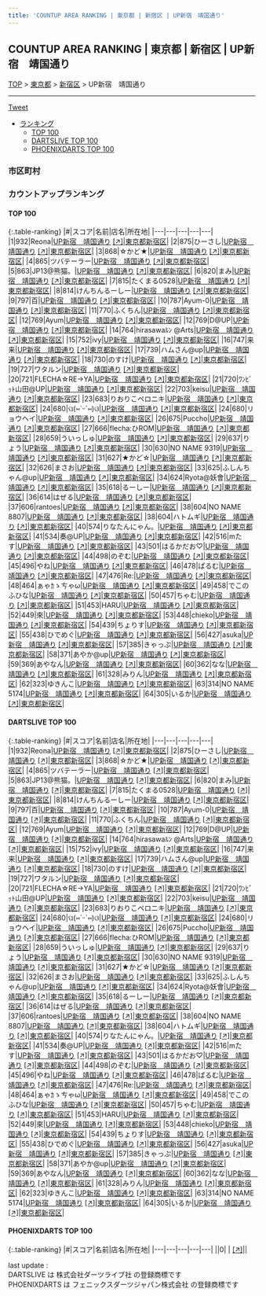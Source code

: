 ```yaml
---
title: 'COUNTUP AREA RANKING | 東京都 | 新宿区 | UP新宿　靖国通り'
---
```

## COUNTUP AREA RANKING | 東京都 | 新宿区 | UP新宿　靖国通り

[TOP](/darts/rank/) > [東京都](/darts/rank/東京都/) > [新宿区](/darts/rank/東京都/新宿区/) > UP新宿　靖国通り

___

<a href="https://twitter.com/share?ref_src=twsrc%5Etfw" data-text="COUNTUP AREA RANKING | 東京都新宿区UP新宿　靖国通り" class="twitter-share-button" data-hashtags="DARTSLIVE,PHOENIXDARTS,darts,ダーツ" data-show-count="false">Tweet</a>

* [ランキング](#カウントアップランキング)
    * [TOP 100](#top-100)
    * [DARTSLIVE TOP 100](#dartslive-top-100)
    * [PHOENIXDARTS TOP 100](#phoenixdarts-top-100)

### 市区町村

<ul>

</ul>

### カウントアップランキング

#### TOP 100



{:.table-ranking}
|#|スコア|名前|店名|所在地|
|---|---|---|---|---|
|1|932|<span class="rank-name-dl">Reona</span>|<a href="/darts/rank/shops/09680a382539d69e28032249b44395af.html">UP新宿　靖国通り</a> <a href="https://search.dartslive.com/jp/shop/09680a382539d69e28032249b44395af">[↗]</a>|<a href="/darts/rank/東京都/新宿区">東京都新宿区</a>|
|2|875|<span class="rank-name-dl">ひーさし</span>|<a href="/darts/rank/shops/09680a382539d69e28032249b44395af.html">UP新宿　靖国通り</a> <a href="https://search.dartslive.com/jp/shop/09680a382539d69e28032249b44395af">[↗]</a>|<a href="/darts/rank/東京都/新宿区">東京都新宿区</a>|
|3|868|<span class="rank-name-dl">☆かど★</span>|<a href="/darts/rank/shops/09680a382539d69e28032249b44395af.html">UP新宿　靖国通り</a> <a href="https://search.dartslive.com/jp/shop/09680a382539d69e28032249b44395af">[↗]</a>|<a href="/darts/rank/東京都/新宿区">東京都新宿区</a>|
|4|865|<span class="rank-name-dl">ツバテーラー</span>|<a href="/darts/rank/shops/09680a382539d69e28032249b44395af.html">UP新宿　靖国通り</a> <a href="https://search.dartslive.com/jp/shop/09680a382539d69e28032249b44395af">[↗]</a>|<a href="/darts/rank/東京都/新宿区">東京都新宿区</a>|
|5|863|<span class="rank-name-dl">JP13@熊猫。</span>|<a href="/darts/rank/shops/09680a382539d69e28032249b44395af.html">UP新宿　靖国通り</a> <a href="https://search.dartslive.com/jp/shop/09680a382539d69e28032249b44395af">[↗]</a>|<a href="/darts/rank/東京都/新宿区">東京都新宿区</a>|
|6|820|<span class="rank-name-dl">まみ</span>|<a href="/darts/rank/shops/09680a382539d69e28032249b44395af.html">UP新宿　靖国通り</a> <a href="https://search.dartslive.com/jp/shop/09680a382539d69e28032249b44395af">[↗]</a>|<a href="/darts/rank/東京都/新宿区">東京都新宿区</a>|
|7|815|<span class="rank-name-dl">たくまる0528</span>|<a href="/darts/rank/shops/09680a382539d69e28032249b44395af.html">UP新宿　靖国通り</a> <a href="https://search.dartslive.com/jp/shop/09680a382539d69e28032249b44395af">[↗]</a>|<a href="/darts/rank/東京都/新宿区">東京都新宿区</a>|
|8|814|<span class="rank-name-dl">けんちんるーしー</span>|<a href="/darts/rank/shops/09680a382539d69e28032249b44395af.html">UP新宿　靖国通り</a> <a href="https://search.dartslive.com/jp/shop/09680a382539d69e28032249b44395af">[↗]</a>|<a href="/darts/rank/東京都/新宿区">東京都新宿区</a>|
|9|797|<span class="rank-name-dl">百</span>|<a href="/darts/rank/shops/09680a382539d69e28032249b44395af.html">UP新宿　靖国通り</a> <a href="https://search.dartslive.com/jp/shop/09680a382539d69e28032249b44395af">[↗]</a>|<a href="/darts/rank/東京都/新宿区">東京都新宿区</a>|
|10|787|<span class="rank-name-dl">Ayum-0</span>|<a href="/darts/rank/shops/09680a382539d69e28032249b44395af.html">UP新宿　靖国通り</a> <a href="https://search.dartslive.com/jp/shop/09680a382539d69e28032249b44395af">[↗]</a>|<a href="/darts/rank/東京都/新宿区">東京都新宿区</a>|
|11|770|<span class="rank-name-dl">ふくちん</span>|<a href="/darts/rank/shops/09680a382539d69e28032249b44395af.html">UP新宿　靖国通り</a> <a href="https://search.dartslive.com/jp/shop/09680a382539d69e28032249b44395af">[↗]</a>|<a href="/darts/rank/東京都/新宿区">東京都新宿区</a>|
|12|769|<span class="rank-name-dl">Ayum</span>|<a href="/darts/rank/shops/09680a382539d69e28032249b44395af.html">UP新宿　靖国通り</a> <a href="https://search.dartslive.com/jp/shop/09680a382539d69e28032249b44395af">[↗]</a>|<a href="/darts/rank/東京都/新宿区">東京都新宿区</a>|
|12|769|<span class="rank-name-dl">D@UP</span>|<a href="/darts/rank/shops/09680a382539d69e28032249b44395af.html">UP新宿　靖国通り</a> <a href="https://search.dartslive.com/jp/shop/09680a382539d69e28032249b44395af">[↗]</a>|<a href="/darts/rank/東京都/新宿区">東京都新宿区</a>|
|14|764|<span class="rank-name-dl">hirasawaﾙﾝ @Arts</span>|<a href="/darts/rank/shops/09680a382539d69e28032249b44395af.html">UP新宿　靖国通り</a> <a href="https://search.dartslive.com/jp/shop/09680a382539d69e28032249b44395af">[↗]</a>|<a href="/darts/rank/東京都/新宿区">東京都新宿区</a>|
|15|752|<span class="rank-name-dl">ivy</span>|<a href="/darts/rank/shops/09680a382539d69e28032249b44395af.html">UP新宿　靖国通り</a> <a href="https://search.dartslive.com/jp/shop/09680a382539d69e28032249b44395af">[↗]</a>|<a href="/darts/rank/東京都/新宿区">東京都新宿区</a>|
|16|747|<span class="rank-name-dl">来来</span>|<a href="/darts/rank/shops/09680a382539d69e28032249b44395af.html">UP新宿　靖国通り</a> <a href="https://search.dartslive.com/jp/shop/09680a382539d69e28032249b44395af">[↗]</a>|<a href="/darts/rank/東京都/新宿区">東京都新宿区</a>|
|17|739|<span class="rank-name-dl">ハムさん@up</span>|<a href="/darts/rank/shops/09680a382539d69e28032249b44395af.html">UP新宿　靖国通り</a> <a href="https://search.dartslive.com/jp/shop/09680a382539d69e28032249b44395af">[↗]</a>|<a href="/darts/rank/東京都/新宿区">東京都新宿区</a>|
|18|730|<span class="rank-name-dl">のすけ</span>|<a href="/darts/rank/shops/09680a382539d69e28032249b44395af.html">UP新宿　靖国通り</a> <a href="https://search.dartslive.com/jp/shop/09680a382539d69e28032249b44395af">[↗]</a>|<a href="/darts/rank/東京都/新宿区">東京都新宿区</a>|
|19|727|<span class="rank-name-dl">ワタルン</span>|<a href="/darts/rank/shops/09680a382539d69e28032249b44395af.html">UP新宿　靖国通り</a> <a href="https://search.dartslive.com/jp/shop/09680a382539d69e28032249b44395af">[↗]</a>|<a href="/darts/rank/東京都/新宿区">東京都新宿区</a>|
|20|721|<span class="rank-name-dl">FLECHA☆RE→YA</span>|<a href="/darts/rank/shops/09680a382539d69e28032249b44395af.html">UP新宿　靖国通り</a> <a href="https://search.dartslive.com/jp/shop/09680a382539d69e28032249b44395af">[↗]</a>|<a href="/darts/rank/東京都/新宿区">東京都新宿区</a>|
|21|720|<span class="rank-name-dl">ﾜﾝﾋﾞｯﾄ山田@UP</span>|<a href="/darts/rank/shops/09680a382539d69e28032249b44395af.html">UP新宿　靖国通り</a> <a href="https://search.dartslive.com/jp/shop/09680a382539d69e28032249b44395af">[↗]</a>|<a href="/darts/rank/東京都/新宿区">東京都新宿区</a>|
|22|703|<span class="rank-name-dl">keisu</span>|<a href="/darts/rank/shops/09680a382539d69e28032249b44395af.html">UP新宿　靖国通り</a> <a href="https://search.dartslive.com/jp/shop/09680a382539d69e28032249b44395af">[↗]</a>|<a href="/darts/rank/東京都/新宿区">東京都新宿区</a>|
|23|683|<span class="rank-name-dl">りおりこペロニキ</span>|<a href="/darts/rank/shops/09680a382539d69e28032249b44395af.html">UP新宿　靖国通り</a> <a href="https://search.dartslive.com/jp/shop/09680a382539d69e28032249b44395af">[↗]</a>|<a href="/darts/rank/東京都/新宿区">東京都新宿区</a>|
|24|680|<span class="rank-name-dl">ପ(⑅ˊᵕˋ⑅)ଓ</span>|<a href="/darts/rank/shops/09680a382539d69e28032249b44395af.html">UP新宿　靖国通り</a> <a href="https://search.dartslive.com/jp/shop/09680a382539d69e28032249b44395af">[↗]</a>|<a href="/darts/rank/東京都/新宿区">東京都新宿区</a>|
|24|680|<span class="rank-name-dl">リョウヘイ</span>|<a href="/darts/rank/shops/09680a382539d69e28032249b44395af.html">UP新宿　靖国通り</a> <a href="https://search.dartslive.com/jp/shop/09680a382539d69e28032249b44395af">[↗]</a>|<a href="/darts/rank/東京都/新宿区">東京都新宿区</a>|
|26|675|<span class="rank-name-dl">Puccho</span>|<a href="/darts/rank/shops/09680a382539d69e28032249b44395af.html">UP新宿　靖国通り</a> <a href="https://search.dartslive.com/jp/shop/09680a382539d69e28032249b44395af">[↗]</a>|<a href="/darts/rank/東京都/新宿区">東京都新宿区</a>|
|27|666|<span class="rank-name-dl">flecha:ひROM</span>|<a href="/darts/rank/shops/09680a382539d69e28032249b44395af.html">UP新宿　靖国通り</a> <a href="https://search.dartslive.com/jp/shop/09680a382539d69e28032249b44395af">[↗]</a>|<a href="/darts/rank/東京都/新宿区">東京都新宿区</a>|
|28|659|<span class="rank-name-dl">ういっしゅ</span>|<a href="/darts/rank/shops/09680a382539d69e28032249b44395af.html">UP新宿　靖国通り</a> <a href="https://search.dartslive.com/jp/shop/09680a382539d69e28032249b44395af">[↗]</a>|<a href="/darts/rank/東京都/新宿区">東京都新宿区</a>|
|29|637|<span class="rank-name-dl">りょう</span>|<a href="/darts/rank/shops/09680a382539d69e28032249b44395af.html">UP新宿　靖国通り</a> <a href="https://search.dartslive.com/jp/shop/09680a382539d69e28032249b44395af">[↗]</a>|<a href="/darts/rank/東京都/新宿区">東京都新宿区</a>|
|30|630|<span class="rank-name-dl">NO NAME 9319</span>|<a href="/darts/rank/shops/09680a382539d69e28032249b44395af.html">UP新宿　靖国通り</a> <a href="https://search.dartslive.com/jp/shop/09680a382539d69e28032249b44395af">[↗]</a>|<a href="/darts/rank/東京都/新宿区">東京都新宿区</a>|
|31|627|<span class="rank-name-dl">★かど☆</span>|<a href="/darts/rank/shops/09680a382539d69e28032249b44395af.html">UP新宿　靖国通り</a> <a href="https://search.dartslive.com/jp/shop/09680a382539d69e28032249b44395af">[↗]</a>|<a href="/darts/rank/東京都/新宿区">東京都新宿区</a>|
|32|626|<span class="rank-name-dl">まさお</span>|<a href="/darts/rank/shops/09680a382539d69e28032249b44395af.html">UP新宿　靖国通り</a> <a href="https://search.dartslive.com/jp/shop/09680a382539d69e28032249b44395af">[↗]</a>|<a href="/darts/rank/東京都/新宿区">東京都新宿区</a>|
|33|625|<span class="rank-name-dl">ふしんちゃん@up</span>|<a href="/darts/rank/shops/09680a382539d69e28032249b44395af.html">UP新宿　靖国通り</a> <a href="https://search.dartslive.com/jp/shop/09680a382539d69e28032249b44395af">[↗]</a>|<a href="/darts/rank/東京都/新宿区">東京都新宿区</a>|
|34|624|<span class="rank-name-dl">Ryota@妖會</span>|<a href="/darts/rank/shops/09680a382539d69e28032249b44395af.html">UP新宿　靖国通り</a> <a href="https://search.dartslive.com/jp/shop/09680a382539d69e28032249b44395af">[↗]</a>|<a href="/darts/rank/東京都/新宿区">東京都新宿区</a>|
|35|618|<span class="rank-name-dl">るーしー</span>|<a href="/darts/rank/shops/09680a382539d69e28032249b44395af.html">UP新宿　靖国通り</a> <a href="https://search.dartslive.com/jp/shop/09680a382539d69e28032249b44395af">[↗]</a>|<a href="/darts/rank/東京都/新宿区">東京都新宿区</a>|
|36|614|<span class="rank-name-dl">はぜる</span>|<a href="/darts/rank/shops/09680a382539d69e28032249b44395af.html">UP新宿　靖国通り</a> <a href="https://search.dartslive.com/jp/shop/09680a382539d69e28032249b44395af">[↗]</a>|<a href="/darts/rank/東京都/新宿区">東京都新宿区</a>|
|37|606|<span class="rank-name-dl">rantoes</span>|<a href="/darts/rank/shops/09680a382539d69e28032249b44395af.html">UP新宿　靖国通り</a> <a href="https://search.dartslive.com/jp/shop/09680a382539d69e28032249b44395af">[↗]</a>|<a href="/darts/rank/東京都/新宿区">東京都新宿区</a>|
|38|604|<span class="rank-name-dl">NO NAME 8807</span>|<a href="/darts/rank/shops/09680a382539d69e28032249b44395af.html">UP新宿　靖国通り</a> <a href="https://search.dartslive.com/jp/shop/09680a382539d69e28032249b44395af">[↗]</a>|<a href="/darts/rank/東京都/新宿区">東京都新宿区</a>|
|38|604|<span class="rank-name-dl">ハトムギ</span>|<a href="/darts/rank/shops/09680a382539d69e28032249b44395af.html">UP新宿　靖国通り</a> <a href="https://search.dartslive.com/jp/shop/09680a382539d69e28032249b44395af">[↗]</a>|<a href="/darts/rank/東京都/新宿区">東京都新宿区</a>|
|40|574|<span class="rank-name-dl">りなたんにゃん。</span>|<a href="/darts/rank/shops/09680a382539d69e28032249b44395af.html">UP新宿　靖国通り</a> <a href="https://search.dartslive.com/jp/shop/09680a382539d69e28032249b44395af">[↗]</a>|<a href="/darts/rank/東京都/新宿区">東京都新宿区</a>|
|41|534|<span class="rank-name-dl">奏@UP</span>|<a href="/darts/rank/shops/09680a382539d69e28032249b44395af.html">UP新宿　靖国通り</a> <a href="https://search.dartslive.com/jp/shop/09680a382539d69e28032249b44395af">[↗]</a>|<a href="/darts/rank/東京都/新宿区">東京都新宿区</a>|
|42|516|<span class="rank-name-dl">mたす</span>|<a href="/darts/rank/shops/09680a382539d69e28032249b44395af.html">UP新宿　靖国通り</a> <a href="https://search.dartslive.com/jp/shop/09680a382539d69e28032249b44395af">[↗]</a>|<a href="/darts/rank/東京都/新宿区">東京都新宿区</a>|
|43|501|<span class="rank-name-dl">はるかだお♡</span>|<a href="/darts/rank/shops/09680a382539d69e28032249b44395af.html">UP新宿　靖国通り</a> <a href="https://search.dartslive.com/jp/shop/09680a382539d69e28032249b44395af">[↗]</a>|<a href="/darts/rank/東京都/新宿区">東京都新宿区</a>|
|44|498|<span class="rank-name-dl">のぞむ</span>|<a href="/darts/rank/shops/09680a382539d69e28032249b44395af.html">UP新宿　靖国通り</a> <a href="https://search.dartslive.com/jp/shop/09680a382539d69e28032249b44395af">[↗]</a>|<a href="/darts/rank/東京都/新宿区">東京都新宿区</a>|
|45|496|<span class="rank-name-dl">やね</span>|<a href="/darts/rank/shops/09680a382539d69e28032249b44395af.html">UP新宿　靖国通り</a> <a href="https://search.dartslive.com/jp/shop/09680a382539d69e28032249b44395af">[↗]</a>|<a href="/darts/rank/東京都/新宿区">東京都新宿区</a>|
|46|478|<span class="rank-name-dl">ぱるむ</span>|<a href="/darts/rank/shops/09680a382539d69e28032249b44395af.html">UP新宿　靖国通り</a> <a href="https://search.dartslive.com/jp/shop/09680a382539d69e28032249b44395af">[↗]</a>|<a href="/darts/rank/東京都/新宿区">東京都新宿区</a>|
|47|476|<span class="rank-name-dl">Re:</span>|<a href="/darts/rank/shops/09680a382539d69e28032249b44395af.html">UP新宿　靖国通り</a> <a href="https://search.dartslive.com/jp/shop/09680a382539d69e28032249b44395af">[↗]</a>|<a href="/darts/rank/東京都/新宿区">東京都新宿区</a>|
|48|464|<span class="rank-name-dl">ぁゃｶゝㄘゃω</span>|<a href="/darts/rank/shops/09680a382539d69e28032249b44395af.html">UP新宿　靖国通り</a> <a href="https://search.dartslive.com/jp/shop/09680a382539d69e28032249b44395af">[↗]</a>|<a href="/darts/rank/東京都/新宿区">東京都新宿区</a>|
|49|458|<span class="rank-name-dl">でこのふひな</span>|<a href="/darts/rank/shops/09680a382539d69e28032249b44395af.html">UP新宿　靖国通り</a> <a href="https://search.dartslive.com/jp/shop/09680a382539d69e28032249b44395af">[↗]</a>|<a href="/darts/rank/東京都/新宿区">東京都新宿区</a>|
|50|457|<span class="rank-name-dl">ちゃむ</span>|<a href="/darts/rank/shops/09680a382539d69e28032249b44395af.html">UP新宿　靖国通り</a> <a href="https://search.dartslive.com/jp/shop/09680a382539d69e28032249b44395af">[↗]</a>|<a href="/darts/rank/東京都/新宿区">東京都新宿区</a>|
|51|453|<span class="rank-name-dl">HARU</span>|<a href="/darts/rank/shops/09680a382539d69e28032249b44395af.html">UP新宿　靖国通り</a> <a href="https://search.dartslive.com/jp/shop/09680a382539d69e28032249b44395af">[↗]</a>|<a href="/darts/rank/東京都/新宿区">東京都新宿区</a>|
|52|449|<span class="rank-name-dl">來</span>|<a href="/darts/rank/shops/09680a382539d69e28032249b44395af.html">UP新宿　靖国通り</a> <a href="https://search.dartslive.com/jp/shop/09680a382539d69e28032249b44395af">[↗]</a>|<a href="/darts/rank/東京都/新宿区">東京都新宿区</a>|
|53|448|<span class="rank-name-dl">chieko</span>|<a href="/darts/rank/shops/09680a382539d69e28032249b44395af.html">UP新宿　靖国通り</a> <a href="https://search.dartslive.com/jp/shop/09680a382539d69e28032249b44395af">[↗]</a>|<a href="/darts/rank/東京都/新宿区">東京都新宿区</a>|
|54|439|<span class="rank-name-dl">ちょりす</span>|<a href="/darts/rank/shops/09680a382539d69e28032249b44395af.html">UP新宿　靖国通り</a> <a href="https://search.dartslive.com/jp/shop/09680a382539d69e28032249b44395af">[↗]</a>|<a href="/darts/rank/東京都/新宿区">東京都新宿区</a>|
|55|438|<span class="rank-name-dl">ひでめぐ</span>|<a href="/darts/rank/shops/09680a382539d69e28032249b44395af.html">UP新宿　靖国通り</a> <a href="https://search.dartslive.com/jp/shop/09680a382539d69e28032249b44395af">[↗]</a>|<a href="/darts/rank/東京都/新宿区">東京都新宿区</a>|
|56|427|<span class="rank-name-dl">asuka</span>|<a href="/darts/rank/shops/09680a382539d69e28032249b44395af.html">UP新宿　靖国通り</a> <a href="https://search.dartslive.com/jp/shop/09680a382539d69e28032249b44395af">[↗]</a>|<a href="/darts/rank/東京都/新宿区">東京都新宿区</a>|
|57|385|<span class="rank-name-dl">きゃっぷ</span>|<a href="/darts/rank/shops/09680a382539d69e28032249b44395af.html">UP新宿　靖国通り</a> <a href="https://search.dartslive.com/jp/shop/09680a382539d69e28032249b44395af">[↗]</a>|<a href="/darts/rank/東京都/新宿区">東京都新宿区</a>|
|58|371|<span class="rank-name-dl">あやか@up</span>|<a href="/darts/rank/shops/09680a382539d69e28032249b44395af.html">UP新宿　靖国通り</a> <a href="https://search.dartslive.com/jp/shop/09680a382539d69e28032249b44395af">[↗]</a>|<a href="/darts/rank/東京都/新宿区">東京都新宿区</a>|
|59|369|<span class="rank-name-dl">あやなん</span>|<a href="/darts/rank/shops/09680a382539d69e28032249b44395af.html">UP新宿　靖国通り</a> <a href="https://search.dartslive.com/jp/shop/09680a382539d69e28032249b44395af">[↗]</a>|<a href="/darts/rank/東京都/新宿区">東京都新宿区</a>|
|60|362|<span class="rank-name-dl">なな</span>|<a href="/darts/rank/shops/09680a382539d69e28032249b44395af.html">UP新宿　靖国通り</a> <a href="https://search.dartslive.com/jp/shop/09680a382539d69e28032249b44395af">[↗]</a>|<a href="/darts/rank/東京都/新宿区">東京都新宿区</a>|
|61|328|<span class="rank-name-dl">みりん</span>|<a href="/darts/rank/shops/09680a382539d69e28032249b44395af.html">UP新宿　靖国通り</a> <a href="https://search.dartslive.com/jp/shop/09680a382539d69e28032249b44395af">[↗]</a>|<a href="/darts/rank/東京都/新宿区">東京都新宿区</a>|
|62|323|<span class="rank-name-dl">ゆきんこ</span>|<a href="/darts/rank/shops/09680a382539d69e28032249b44395af.html">UP新宿　靖国通り</a> <a href="https://search.dartslive.com/jp/shop/09680a382539d69e28032249b44395af">[↗]</a>|<a href="/darts/rank/東京都/新宿区">東京都新宿区</a>|
|63|314|<span class="rank-name-dl">NO NAME 5174</span>|<a href="/darts/rank/shops/09680a382539d69e28032249b44395af.html">UP新宿　靖国通り</a> <a href="https://search.dartslive.com/jp/shop/09680a382539d69e28032249b44395af">[↗]</a>|<a href="/darts/rank/東京都/新宿区">東京都新宿区</a>|
|64|305|<span class="rank-name-dl">いるか</span>|<a href="/darts/rank/shops/09680a382539d69e28032249b44395af.html">UP新宿　靖国通り</a> <a href="https://search.dartslive.com/jp/shop/09680a382539d69e28032249b44395af">[↗]</a>|<a href="/darts/rank/東京都/新宿区">東京都新宿区</a>|


#### DARTSLIVE TOP 100



{:.table-ranking}
|#|スコア|名前|店名|所在地|
|---|---|---|---|---|
|1|932|<span class="rank-name-dl">Reona</span>|<a href="/darts/rank/shops/09680a382539d69e28032249b44395af.html">UP新宿　靖国通り</a> <a href="https://search.dartslive.com/jp/shop/09680a382539d69e28032249b44395af">[↗]</a>|<a href="/darts/rank/東京都/新宿区">東京都新宿区</a>|
|2|875|<span class="rank-name-dl">ひーさし</span>|<a href="/darts/rank/shops/09680a382539d69e28032249b44395af.html">UP新宿　靖国通り</a> <a href="https://search.dartslive.com/jp/shop/09680a382539d69e28032249b44395af">[↗]</a>|<a href="/darts/rank/東京都/新宿区">東京都新宿区</a>|
|3|868|<span class="rank-name-dl">☆かど★</span>|<a href="/darts/rank/shops/09680a382539d69e28032249b44395af.html">UP新宿　靖国通り</a> <a href="https://search.dartslive.com/jp/shop/09680a382539d69e28032249b44395af">[↗]</a>|<a href="/darts/rank/東京都/新宿区">東京都新宿区</a>|
|4|865|<span class="rank-name-dl">ツバテーラー</span>|<a href="/darts/rank/shops/09680a382539d69e28032249b44395af.html">UP新宿　靖国通り</a> <a href="https://search.dartslive.com/jp/shop/09680a382539d69e28032249b44395af">[↗]</a>|<a href="/darts/rank/東京都/新宿区">東京都新宿区</a>|
|5|863|<span class="rank-name-dl">JP13@熊猫。</span>|<a href="/darts/rank/shops/09680a382539d69e28032249b44395af.html">UP新宿　靖国通り</a> <a href="https://search.dartslive.com/jp/shop/09680a382539d69e28032249b44395af">[↗]</a>|<a href="/darts/rank/東京都/新宿区">東京都新宿区</a>|
|6|820|<span class="rank-name-dl">まみ</span>|<a href="/darts/rank/shops/09680a382539d69e28032249b44395af.html">UP新宿　靖国通り</a> <a href="https://search.dartslive.com/jp/shop/09680a382539d69e28032249b44395af">[↗]</a>|<a href="/darts/rank/東京都/新宿区">東京都新宿区</a>|
|7|815|<span class="rank-name-dl">たくまる0528</span>|<a href="/darts/rank/shops/09680a382539d69e28032249b44395af.html">UP新宿　靖国通り</a> <a href="https://search.dartslive.com/jp/shop/09680a382539d69e28032249b44395af">[↗]</a>|<a href="/darts/rank/東京都/新宿区">東京都新宿区</a>|
|8|814|<span class="rank-name-dl">けんちんるーしー</span>|<a href="/darts/rank/shops/09680a382539d69e28032249b44395af.html">UP新宿　靖国通り</a> <a href="https://search.dartslive.com/jp/shop/09680a382539d69e28032249b44395af">[↗]</a>|<a href="/darts/rank/東京都/新宿区">東京都新宿区</a>|
|9|797|<span class="rank-name-dl">百</span>|<a href="/darts/rank/shops/09680a382539d69e28032249b44395af.html">UP新宿　靖国通り</a> <a href="https://search.dartslive.com/jp/shop/09680a382539d69e28032249b44395af">[↗]</a>|<a href="/darts/rank/東京都/新宿区">東京都新宿区</a>|
|10|787|<span class="rank-name-dl">Ayum-0</span>|<a href="/darts/rank/shops/09680a382539d69e28032249b44395af.html">UP新宿　靖国通り</a> <a href="https://search.dartslive.com/jp/shop/09680a382539d69e28032249b44395af">[↗]</a>|<a href="/darts/rank/東京都/新宿区">東京都新宿区</a>|
|11|770|<span class="rank-name-dl">ふくちん</span>|<a href="/darts/rank/shops/09680a382539d69e28032249b44395af.html">UP新宿　靖国通り</a> <a href="https://search.dartslive.com/jp/shop/09680a382539d69e28032249b44395af">[↗]</a>|<a href="/darts/rank/東京都/新宿区">東京都新宿区</a>|
|12|769|<span class="rank-name-dl">Ayum</span>|<a href="/darts/rank/shops/09680a382539d69e28032249b44395af.html">UP新宿　靖国通り</a> <a href="https://search.dartslive.com/jp/shop/09680a382539d69e28032249b44395af">[↗]</a>|<a href="/darts/rank/東京都/新宿区">東京都新宿区</a>|
|12|769|<span class="rank-name-dl">D@UP</span>|<a href="/darts/rank/shops/09680a382539d69e28032249b44395af.html">UP新宿　靖国通り</a> <a href="https://search.dartslive.com/jp/shop/09680a382539d69e28032249b44395af">[↗]</a>|<a href="/darts/rank/東京都/新宿区">東京都新宿区</a>|
|14|764|<span class="rank-name-dl">hirasawaﾙﾝ @Arts</span>|<a href="/darts/rank/shops/09680a382539d69e28032249b44395af.html">UP新宿　靖国通り</a> <a href="https://search.dartslive.com/jp/shop/09680a382539d69e28032249b44395af">[↗]</a>|<a href="/darts/rank/東京都/新宿区">東京都新宿区</a>|
|15|752|<span class="rank-name-dl">ivy</span>|<a href="/darts/rank/shops/09680a382539d69e28032249b44395af.html">UP新宿　靖国通り</a> <a href="https://search.dartslive.com/jp/shop/09680a382539d69e28032249b44395af">[↗]</a>|<a href="/darts/rank/東京都/新宿区">東京都新宿区</a>|
|16|747|<span class="rank-name-dl">来来</span>|<a href="/darts/rank/shops/09680a382539d69e28032249b44395af.html">UP新宿　靖国通り</a> <a href="https://search.dartslive.com/jp/shop/09680a382539d69e28032249b44395af">[↗]</a>|<a href="/darts/rank/東京都/新宿区">東京都新宿区</a>|
|17|739|<span class="rank-name-dl">ハムさん@up</span>|<a href="/darts/rank/shops/09680a382539d69e28032249b44395af.html">UP新宿　靖国通り</a> <a href="https://search.dartslive.com/jp/shop/09680a382539d69e28032249b44395af">[↗]</a>|<a href="/darts/rank/東京都/新宿区">東京都新宿区</a>|
|18|730|<span class="rank-name-dl">のすけ</span>|<a href="/darts/rank/shops/09680a382539d69e28032249b44395af.html">UP新宿　靖国通り</a> <a href="https://search.dartslive.com/jp/shop/09680a382539d69e28032249b44395af">[↗]</a>|<a href="/darts/rank/東京都/新宿区">東京都新宿区</a>|
|19|727|<span class="rank-name-dl">ワタルン</span>|<a href="/darts/rank/shops/09680a382539d69e28032249b44395af.html">UP新宿　靖国通り</a> <a href="https://search.dartslive.com/jp/shop/09680a382539d69e28032249b44395af">[↗]</a>|<a href="/darts/rank/東京都/新宿区">東京都新宿区</a>|
|20|721|<span class="rank-name-dl">FLECHA☆RE→YA</span>|<a href="/darts/rank/shops/09680a382539d69e28032249b44395af.html">UP新宿　靖国通り</a> <a href="https://search.dartslive.com/jp/shop/09680a382539d69e28032249b44395af">[↗]</a>|<a href="/darts/rank/東京都/新宿区">東京都新宿区</a>|
|21|720|<span class="rank-name-dl">ﾜﾝﾋﾞｯﾄ山田@UP</span>|<a href="/darts/rank/shops/09680a382539d69e28032249b44395af.html">UP新宿　靖国通り</a> <a href="https://search.dartslive.com/jp/shop/09680a382539d69e28032249b44395af">[↗]</a>|<a href="/darts/rank/東京都/新宿区">東京都新宿区</a>|
|22|703|<span class="rank-name-dl">keisu</span>|<a href="/darts/rank/shops/09680a382539d69e28032249b44395af.html">UP新宿　靖国通り</a> <a href="https://search.dartslive.com/jp/shop/09680a382539d69e28032249b44395af">[↗]</a>|<a href="/darts/rank/東京都/新宿区">東京都新宿区</a>|
|23|683|<span class="rank-name-dl">りおりこペロニキ</span>|<a href="/darts/rank/shops/09680a382539d69e28032249b44395af.html">UP新宿　靖国通り</a> <a href="https://search.dartslive.com/jp/shop/09680a382539d69e28032249b44395af">[↗]</a>|<a href="/darts/rank/東京都/新宿区">東京都新宿区</a>|
|24|680|<span class="rank-name-dl">ପ(⑅ˊᵕˋ⑅)ଓ</span>|<a href="/darts/rank/shops/09680a382539d69e28032249b44395af.html">UP新宿　靖国通り</a> <a href="https://search.dartslive.com/jp/shop/09680a382539d69e28032249b44395af">[↗]</a>|<a href="/darts/rank/東京都/新宿区">東京都新宿区</a>|
|24|680|<span class="rank-name-dl">リョウヘイ</span>|<a href="/darts/rank/shops/09680a382539d69e28032249b44395af.html">UP新宿　靖国通り</a> <a href="https://search.dartslive.com/jp/shop/09680a382539d69e28032249b44395af">[↗]</a>|<a href="/darts/rank/東京都/新宿区">東京都新宿区</a>|
|26|675|<span class="rank-name-dl">Puccho</span>|<a href="/darts/rank/shops/09680a382539d69e28032249b44395af.html">UP新宿　靖国通り</a> <a href="https://search.dartslive.com/jp/shop/09680a382539d69e28032249b44395af">[↗]</a>|<a href="/darts/rank/東京都/新宿区">東京都新宿区</a>|
|27|666|<span class="rank-name-dl">flecha:ひROM</span>|<a href="/darts/rank/shops/09680a382539d69e28032249b44395af.html">UP新宿　靖国通り</a> <a href="https://search.dartslive.com/jp/shop/09680a382539d69e28032249b44395af">[↗]</a>|<a href="/darts/rank/東京都/新宿区">東京都新宿区</a>|
|28|659|<span class="rank-name-dl">ういっしゅ</span>|<a href="/darts/rank/shops/09680a382539d69e28032249b44395af.html">UP新宿　靖国通り</a> <a href="https://search.dartslive.com/jp/shop/09680a382539d69e28032249b44395af">[↗]</a>|<a href="/darts/rank/東京都/新宿区">東京都新宿区</a>|
|29|637|<span class="rank-name-dl">りょう</span>|<a href="/darts/rank/shops/09680a382539d69e28032249b44395af.html">UP新宿　靖国通り</a> <a href="https://search.dartslive.com/jp/shop/09680a382539d69e28032249b44395af">[↗]</a>|<a href="/darts/rank/東京都/新宿区">東京都新宿区</a>|
|30|630|<span class="rank-name-dl">NO NAME 9319</span>|<a href="/darts/rank/shops/09680a382539d69e28032249b44395af.html">UP新宿　靖国通り</a> <a href="https://search.dartslive.com/jp/shop/09680a382539d69e28032249b44395af">[↗]</a>|<a href="/darts/rank/東京都/新宿区">東京都新宿区</a>|
|31|627|<span class="rank-name-dl">★かど☆</span>|<a href="/darts/rank/shops/09680a382539d69e28032249b44395af.html">UP新宿　靖国通り</a> <a href="https://search.dartslive.com/jp/shop/09680a382539d69e28032249b44395af">[↗]</a>|<a href="/darts/rank/東京都/新宿区">東京都新宿区</a>|
|32|626|<span class="rank-name-dl">まさお</span>|<a href="/darts/rank/shops/09680a382539d69e28032249b44395af.html">UP新宿　靖国通り</a> <a href="https://search.dartslive.com/jp/shop/09680a382539d69e28032249b44395af">[↗]</a>|<a href="/darts/rank/東京都/新宿区">東京都新宿区</a>|
|33|625|<span class="rank-name-dl">ふしんちゃん@up</span>|<a href="/darts/rank/shops/09680a382539d69e28032249b44395af.html">UP新宿　靖国通り</a> <a href="https://search.dartslive.com/jp/shop/09680a382539d69e28032249b44395af">[↗]</a>|<a href="/darts/rank/東京都/新宿区">東京都新宿区</a>|
|34|624|<span class="rank-name-dl">Ryota@妖會</span>|<a href="/darts/rank/shops/09680a382539d69e28032249b44395af.html">UP新宿　靖国通り</a> <a href="https://search.dartslive.com/jp/shop/09680a382539d69e28032249b44395af">[↗]</a>|<a href="/darts/rank/東京都/新宿区">東京都新宿区</a>|
|35|618|<span class="rank-name-dl">るーしー</span>|<a href="/darts/rank/shops/09680a382539d69e28032249b44395af.html">UP新宿　靖国通り</a> <a href="https://search.dartslive.com/jp/shop/09680a382539d69e28032249b44395af">[↗]</a>|<a href="/darts/rank/東京都/新宿区">東京都新宿区</a>|
|36|614|<span class="rank-name-dl">はぜる</span>|<a href="/darts/rank/shops/09680a382539d69e28032249b44395af.html">UP新宿　靖国通り</a> <a href="https://search.dartslive.com/jp/shop/09680a382539d69e28032249b44395af">[↗]</a>|<a href="/darts/rank/東京都/新宿区">東京都新宿区</a>|
|37|606|<span class="rank-name-dl">rantoes</span>|<a href="/darts/rank/shops/09680a382539d69e28032249b44395af.html">UP新宿　靖国通り</a> <a href="https://search.dartslive.com/jp/shop/09680a382539d69e28032249b44395af">[↗]</a>|<a href="/darts/rank/東京都/新宿区">東京都新宿区</a>|
|38|604|<span class="rank-name-dl">NO NAME 8807</span>|<a href="/darts/rank/shops/09680a382539d69e28032249b44395af.html">UP新宿　靖国通り</a> <a href="https://search.dartslive.com/jp/shop/09680a382539d69e28032249b44395af">[↗]</a>|<a href="/darts/rank/東京都/新宿区">東京都新宿区</a>|
|38|604|<span class="rank-name-dl">ハトムギ</span>|<a href="/darts/rank/shops/09680a382539d69e28032249b44395af.html">UP新宿　靖国通り</a> <a href="https://search.dartslive.com/jp/shop/09680a382539d69e28032249b44395af">[↗]</a>|<a href="/darts/rank/東京都/新宿区">東京都新宿区</a>|
|40|574|<span class="rank-name-dl">りなたんにゃん。</span>|<a href="/darts/rank/shops/09680a382539d69e28032249b44395af.html">UP新宿　靖国通り</a> <a href="https://search.dartslive.com/jp/shop/09680a382539d69e28032249b44395af">[↗]</a>|<a href="/darts/rank/東京都/新宿区">東京都新宿区</a>|
|41|534|<span class="rank-name-dl">奏@UP</span>|<a href="/darts/rank/shops/09680a382539d69e28032249b44395af.html">UP新宿　靖国通り</a> <a href="https://search.dartslive.com/jp/shop/09680a382539d69e28032249b44395af">[↗]</a>|<a href="/darts/rank/東京都/新宿区">東京都新宿区</a>|
|42|516|<span class="rank-name-dl">mたす</span>|<a href="/darts/rank/shops/09680a382539d69e28032249b44395af.html">UP新宿　靖国通り</a> <a href="https://search.dartslive.com/jp/shop/09680a382539d69e28032249b44395af">[↗]</a>|<a href="/darts/rank/東京都/新宿区">東京都新宿区</a>|
|43|501|<span class="rank-name-dl">はるかだお♡</span>|<a href="/darts/rank/shops/09680a382539d69e28032249b44395af.html">UP新宿　靖国通り</a> <a href="https://search.dartslive.com/jp/shop/09680a382539d69e28032249b44395af">[↗]</a>|<a href="/darts/rank/東京都/新宿区">東京都新宿区</a>|
|44|498|<span class="rank-name-dl">のぞむ</span>|<a href="/darts/rank/shops/09680a382539d69e28032249b44395af.html">UP新宿　靖国通り</a> <a href="https://search.dartslive.com/jp/shop/09680a382539d69e28032249b44395af">[↗]</a>|<a href="/darts/rank/東京都/新宿区">東京都新宿区</a>|
|45|496|<span class="rank-name-dl">やね</span>|<a href="/darts/rank/shops/09680a382539d69e28032249b44395af.html">UP新宿　靖国通り</a> <a href="https://search.dartslive.com/jp/shop/09680a382539d69e28032249b44395af">[↗]</a>|<a href="/darts/rank/東京都/新宿区">東京都新宿区</a>|
|46|478|<span class="rank-name-dl">ぱるむ</span>|<a href="/darts/rank/shops/09680a382539d69e28032249b44395af.html">UP新宿　靖国通り</a> <a href="https://search.dartslive.com/jp/shop/09680a382539d69e28032249b44395af">[↗]</a>|<a href="/darts/rank/東京都/新宿区">東京都新宿区</a>|
|47|476|<span class="rank-name-dl">Re:</span>|<a href="/darts/rank/shops/09680a382539d69e28032249b44395af.html">UP新宿　靖国通り</a> <a href="https://search.dartslive.com/jp/shop/09680a382539d69e28032249b44395af">[↗]</a>|<a href="/darts/rank/東京都/新宿区">東京都新宿区</a>|
|48|464|<span class="rank-name-dl">ぁゃｶゝㄘゃω</span>|<a href="/darts/rank/shops/09680a382539d69e28032249b44395af.html">UP新宿　靖国通り</a> <a href="https://search.dartslive.com/jp/shop/09680a382539d69e28032249b44395af">[↗]</a>|<a href="/darts/rank/東京都/新宿区">東京都新宿区</a>|
|49|458|<span class="rank-name-dl">でこのふひな</span>|<a href="/darts/rank/shops/09680a382539d69e28032249b44395af.html">UP新宿　靖国通り</a> <a href="https://search.dartslive.com/jp/shop/09680a382539d69e28032249b44395af">[↗]</a>|<a href="/darts/rank/東京都/新宿区">東京都新宿区</a>|
|50|457|<span class="rank-name-dl">ちゃむ</span>|<a href="/darts/rank/shops/09680a382539d69e28032249b44395af.html">UP新宿　靖国通り</a> <a href="https://search.dartslive.com/jp/shop/09680a382539d69e28032249b44395af">[↗]</a>|<a href="/darts/rank/東京都/新宿区">東京都新宿区</a>|
|51|453|<span class="rank-name-dl">HARU</span>|<a href="/darts/rank/shops/09680a382539d69e28032249b44395af.html">UP新宿　靖国通り</a> <a href="https://search.dartslive.com/jp/shop/09680a382539d69e28032249b44395af">[↗]</a>|<a href="/darts/rank/東京都/新宿区">東京都新宿区</a>|
|52|449|<span class="rank-name-dl">來</span>|<a href="/darts/rank/shops/09680a382539d69e28032249b44395af.html">UP新宿　靖国通り</a> <a href="https://search.dartslive.com/jp/shop/09680a382539d69e28032249b44395af">[↗]</a>|<a href="/darts/rank/東京都/新宿区">東京都新宿区</a>|
|53|448|<span class="rank-name-dl">chieko</span>|<a href="/darts/rank/shops/09680a382539d69e28032249b44395af.html">UP新宿　靖国通り</a> <a href="https://search.dartslive.com/jp/shop/09680a382539d69e28032249b44395af">[↗]</a>|<a href="/darts/rank/東京都/新宿区">東京都新宿区</a>|
|54|439|<span class="rank-name-dl">ちょりす</span>|<a href="/darts/rank/shops/09680a382539d69e28032249b44395af.html">UP新宿　靖国通り</a> <a href="https://search.dartslive.com/jp/shop/09680a382539d69e28032249b44395af">[↗]</a>|<a href="/darts/rank/東京都/新宿区">東京都新宿区</a>|
|55|438|<span class="rank-name-dl">ひでめぐ</span>|<a href="/darts/rank/shops/09680a382539d69e28032249b44395af.html">UP新宿　靖国通り</a> <a href="https://search.dartslive.com/jp/shop/09680a382539d69e28032249b44395af">[↗]</a>|<a href="/darts/rank/東京都/新宿区">東京都新宿区</a>|
|56|427|<span class="rank-name-dl">asuka</span>|<a href="/darts/rank/shops/09680a382539d69e28032249b44395af.html">UP新宿　靖国通り</a> <a href="https://search.dartslive.com/jp/shop/09680a382539d69e28032249b44395af">[↗]</a>|<a href="/darts/rank/東京都/新宿区">東京都新宿区</a>|
|57|385|<span class="rank-name-dl">きゃっぷ</span>|<a href="/darts/rank/shops/09680a382539d69e28032249b44395af.html">UP新宿　靖国通り</a> <a href="https://search.dartslive.com/jp/shop/09680a382539d69e28032249b44395af">[↗]</a>|<a href="/darts/rank/東京都/新宿区">東京都新宿区</a>|
|58|371|<span class="rank-name-dl">あやか@up</span>|<a href="/darts/rank/shops/09680a382539d69e28032249b44395af.html">UP新宿　靖国通り</a> <a href="https://search.dartslive.com/jp/shop/09680a382539d69e28032249b44395af">[↗]</a>|<a href="/darts/rank/東京都/新宿区">東京都新宿区</a>|
|59|369|<span class="rank-name-dl">あやなん</span>|<a href="/darts/rank/shops/09680a382539d69e28032249b44395af.html">UP新宿　靖国通り</a> <a href="https://search.dartslive.com/jp/shop/09680a382539d69e28032249b44395af">[↗]</a>|<a href="/darts/rank/東京都/新宿区">東京都新宿区</a>|
|60|362|<span class="rank-name-dl">なな</span>|<a href="/darts/rank/shops/09680a382539d69e28032249b44395af.html">UP新宿　靖国通り</a> <a href="https://search.dartslive.com/jp/shop/09680a382539d69e28032249b44395af">[↗]</a>|<a href="/darts/rank/東京都/新宿区">東京都新宿区</a>|
|61|328|<span class="rank-name-dl">みりん</span>|<a href="/darts/rank/shops/09680a382539d69e28032249b44395af.html">UP新宿　靖国通り</a> <a href="https://search.dartslive.com/jp/shop/09680a382539d69e28032249b44395af">[↗]</a>|<a href="/darts/rank/東京都/新宿区">東京都新宿区</a>|
|62|323|<span class="rank-name-dl">ゆきんこ</span>|<a href="/darts/rank/shops/09680a382539d69e28032249b44395af.html">UP新宿　靖国通り</a> <a href="https://search.dartslive.com/jp/shop/09680a382539d69e28032249b44395af">[↗]</a>|<a href="/darts/rank/東京都/新宿区">東京都新宿区</a>|
|63|314|<span class="rank-name-dl">NO NAME 5174</span>|<a href="/darts/rank/shops/09680a382539d69e28032249b44395af.html">UP新宿　靖国通り</a> <a href="https://search.dartslive.com/jp/shop/09680a382539d69e28032249b44395af">[↗]</a>|<a href="/darts/rank/東京都/新宿区">東京都新宿区</a>|
|64|305|<span class="rank-name-dl">いるか</span>|<a href="/darts/rank/shops/09680a382539d69e28032249b44395af.html">UP新宿　靖国通り</a> <a href="https://search.dartslive.com/jp/shop/09680a382539d69e28032249b44395af">[↗]</a>|<a href="/darts/rank/東京都/新宿区">東京都新宿区</a>|


#### PHOENIXDARTS TOP 100



{:.table-ranking}
|#|スコア|名前|店名|所在地|
|---|---|---|---|---|
||0|<span class="rank-name-dl"> </span>|<a href="/darts/rank/shops/.html"></a> <a href="">[↗]</a>|<a href="/darts/rank//"></a>|


<div class="footer border-top border-gray-light mt-5 pt-3 text-right text-gray">
    last update : <span style="font-weight: italic" id="foot_last_modified"></span><br />
    DARTSLIVE は 株式会社ダーツライブ社 の登録商標です<br />
    PHOENIXDARTS は フェニックスダーツジャパン株式会社 の登録商標です<br />
</div>

<script src="https://cdnjs.cloudflare.com/ajax/libs/jquery.tablesorter/2.31.3/js/jquery.tablesorter.min.js" integrity="sha512-qzgd5cYSZcosqpzpn7zF2ZId8f/8CHmFKZ8j7mU4OUXTNRd5g+ZHBPsgKEwoqxCtdQvExE5LprwwPAgoicguNg==" crossorigin="anonymous" referrerpolicy="no-referrer"></script>
<link rel="stylesheet" href="https://cdnjs.cloudflare.com/ajax/libs/jquery.tablesorter/2.31.3/css/theme.default.min.css" integrity="sha512-wghhOJkjQX0Lh3NSWvNKeZ0ZpNn+SPVXX1Qyc9OCaogADktxrBiBdKGDoqVUOyhStvMBmJQ8ZdMHiR3wuEq8+w==" crossorigin="anonymous" referrerpolicy="no-referrer" />
<script>
$(function() {
    $(".table-ranking").tablesorter({sortList:[[0, 0]]});
    $("#foot_last_modified").text(formatDate(new Date(document.lastModified), 'yyyy-MM-dd HH:mm:ss'));
});
</script>

<script async src="https://platform.twitter.com/widgets.js" charset="utf-8"></script>